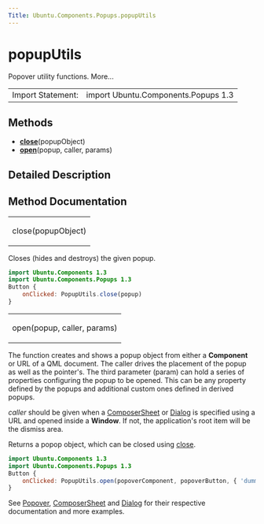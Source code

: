 ```yaml
---
Title: Ubuntu.Components.Popups.popupUtils
---
```

        
popupUtils
==========

<span class="subtitle"></span>
Popover utility functions. More...

|                   |                                     |
|-------------------|-------------------------------------|
| Import Statement: | import Ubuntu.Components.Popups 1.3 |

<span id="methods"></span>
Methods
-------

-   ****[close](#close-method)****(popupObject)
-   ****[open](#open-method)****(popup, caller, params)

<span id="details"></span>
Detailed Description
--------------------

Method Documentation
--------------------

<table>
<colgroup>
<col width="100%" />
</colgroup>
<tbody>
<tr class="odd">
<td><p><span id="close-method"></span><span class="name">close</span>(<span class="type">popupObject</span>)</p></td>
</tr>
</tbody>
</table>

Closes (hides and destroys) the given popup.

``` qml
import Ubuntu.Components 1.3
import Ubuntu.Components.Popups 1.3
Button {
    onClicked: PopupUtils.close(popup)
}
```

<table>
<colgroup>
<col width="100%" />
</colgroup>
<tbody>
<tr class="odd">
<td><p><span id="open-method"></span><span class="name">open</span>(<span class="type">popup</span>, <span class="type">caller</span>, <span class="type">params</span>)</p></td>
</tr>
</tbody>
</table>

The function creates and shows a popup object from either a **Component** or URL of a QML document. The caller drives the placement of the popup as well as the pointer's. The third parameter (param) can hold a series of properties configuring the popup to be opened. This can be any property defined by the popups and additional custom ones defined in derived popups.

*caller* should be given when a [ComposerSheet](https://developer.ubuntu.comapps/qml/sdk-15.04.5/Ubuntu.Components.Popups.ComposerSheet/) or [Dialog](../Ubuntu.Components.Popups.Dialog.md) is specified using a URL and opened inside a **Window**. If not, the application's root item will be the dismiss area.

Returns a popop object, which can be closed using [close](#close-method).

``` qml
import Ubuntu.Components 1.3
import Ubuntu.Components.Popups 1.3
Button {
    onClicked: PopupUtils.open(popoverComponent, popoverButton, { 'dummy': true } )
}
```

See [Popover](../Ubuntu.Components.Popups.Popover.md), [ComposerSheet](https://developer.ubuntu.comapps/qml/sdk-15.04.5/Ubuntu.Components.Popups.ComposerSheet/) and [Dialog](../Ubuntu.Components.Popups.Dialog.md) for their respective documentation and more examples.

